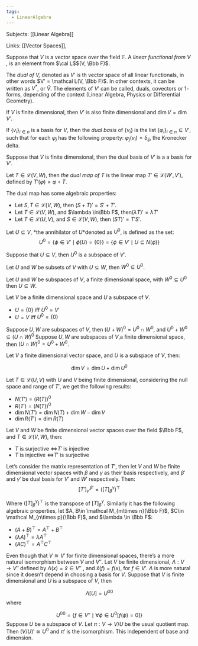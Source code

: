 ```yaml
---
tags:
  - LinearAlgebra
---
```

Subjects: [[Linear Algebra]]

Links: [[Vector Spaces]], 

Suppose that $V$ is a vector space over the field $\mathbb F$. A _linear functional from $V$ ,_ is an element from $\cal L$$(V, \Bbb F)$.

The _dual of $V$,_ denoted as $V'$ is th vector space of all linear functionals, in other words $V' = \mathcal L(V, \Bbb F)$. In other contexts, it can be written as $V^*$, or $\widetilde V$. The elements of $V'$ can be called, duals, covectors or $1$-forms, depending of the context (Linear Algebra, Physics or Differential Geometry).

If $V$ is finite dimensional, then $V'$ is also finite dimensional and ${\dim V = \dim V'}$.

If $\{v_i\}_{i\in n}$ is a basis for $V$, then the _dual basis_ of $\{v_i\}$ is the list ${\{\varphi_i\}_{i\in n} \subseteq V'}$, such that for each $\varphi_j$ has the following property: $\varphi_j(v_i) = \delta_{ij}$, the Kronecker delta.

Suppose that $V$ is finite dimensional, then the dual basis of $V'$ is a a basis for $V'$.

Let $T\in \mathcal{L}(V,W)$, then _the dual map of $T$_ is the linear map $T' \in \mathcal{L}(W', V')$, defined by $T'(\varphi) = \varphi \circ T$.

The dual map has some algebraic properties:

- Let $S, T \in \mathcal{L}(V,W)$, then $(S +T)' = S' + T'$.
- Let $T \in \mathcal L (V,W)$, and $\lambda \in\Bbb F$, then$(\lambda T)'=\lambda T'$
- Let $T \in \mathcal L (U,V)$, and $S \in \mathcal L (V,W)$, then $(ST)' = T' S'$.

Let $U \subseteq V$, *the annihilator of $U$*denoted as $U^0$, is defined as the set:
$$ U^0=\{\phi \in V' \mid \phi(U) = \{0\}\} =\{\phi \in V' \mid U \subseteq N(\phi)\} $$

Suppose that $U\subseteq V$, then $U^0$ is a subspace of $V'$.

Let $U$ and $W$ be subsets of $V$ with $U \subseteq W$, then $W^0 \subseteq U^0$.

Let $U$ and $W$ be subspaces of $V$, a finite dimensional space, with ${W^0 \subseteq U^0}$ then ${U \subseteq W}$.

Let $V$ be a finite dimensional space and $U$ a subspace of $V$.

- $U = \{0\}$ iff $U^0 =V'$
- $U = V$ iff $U^0 = \{0\}$

Suppose $U, W$ are subspaces of $V$, then ${(U+W)^0= U^0\cap W^0}$, and ${U^0+W^0\subseteq (U\cap W)^0}$
Suppose $U, W$ are subspaces of $V$,a finite dimensional space, then ${(U\cap W)^0= U^0 + W^0}$.

Let $V$ a finite dimensional vector space, and $U$ is a subspace of $V$, then:

$$ \dim V= \dim U+ \dim U^0 $$

Let $T \in \mathcal L (U,V)$ with $U$ and $V$ being finite dimensional, considering the null space and range of $T'$, we get the following results:

- $N(T')= (R(T))^0$
- $R(T') = (N(T))^0$
- $\dim N(T') = \dim N(T) + \dim W -\dim V$
- $\dim R(T') = \dim R(T)$

Let $V$ and $W$ be finite dimensional vector spaces over the field $\Bbb F$, and ${T \in \mathcal L(V, W)}$, then:

- $T$ is surjective $\iff$$T'$ is injective
- $T$ is injective $\iff$$T'$ is surjective

Let’s consider the matrix representation of $T'$, then let $V$ and $W$ be finite dimensional vector spaces with $\beta$ and $\gamma$ as their basis respectively, and $\beta'$ and $\gamma'$ be dual basis for $V'$ and $W'$ respectively. Then:
$$ [T']_{\gamma'}^{\beta'}=([T]_\beta^\gamma)^\top $$

Where $([T]_\beta^\gamma)^\top$ is the transpose of $[T]_\beta^\gamma$. Similarly it has the following algebraic properties, let $A, B\in \mathcal M_{m\times n}(\Bbb F)$, $C\in \mathcal M_{n\times p}(\Bbb F)$, and $\lambda \in \Bbb F$:

- $(A+B)^\top = A^\top + B^\top$
- $(\lambda A)^\top=\lambda A^\top$
- $(AC)^\top = A^\top C^\top$

Even though that $V \cong V'$ for finite dimensional spaces, there’s a more natural isomorphism between $V$ and $V''$. Let $V$ be finite dimensional, ${\Lambda:V \to V''}$ defined by $\Lambda(x) = \widehat x \in V''$ , and $\widehat x(f) = f(x)$, for $f\in V'$. $\Lambda$ is more natural since it doesn’t depend in choosing a basis for $V$.
Suppose that $V$ is finite dimensional and $U$ is a subspace of $V$, then

$$ \Lambda[U] = U^{00} $$
where

$$ U^{00} = \{f\in V'' \mid \forall \phi\in U^0[f(\phi) = 0]\} $$
Suppose $U$ be a subspace of $V$. Let ${\pi:V\to V/U}$ be the usual quotient map. Then $(V/U)' \cong U^0$ and $\pi'$ is the isomorphism. This independent of base and dimension.